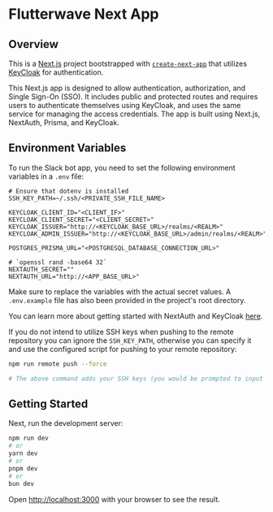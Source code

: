 # Flutterwave Next App

## Overview

This is a [Next.js](https://nextjs.org/) project bootstrapped with [`create-next-app`](https://github.com/vercel/next.js/tree/canary/packages/create-next-app) that utilizes [KeyCloak](https://www.keycloak.org/) for authentication.

This Next.js app is designed to allow authentication, authorization, and Single Sign-On (SSO). It includes public and protected routes and requires users to authenticate themselves using KeyCloak, and uses the same service for managing the access credentials. The app is built using Next.js, NextAuth, Prisma, and KeyCloak.

## Environment Variables

To run the Slack bot app, you need to set the following environment variables in a `.env` file:
```
# Ensure that dotenv is installed
SSH_KEY_PATH=~/.ssh/<PRIVATE_SSH_FILE_NAME>

KEYCLOAK_CLIENT_ID="<CLIENT_IF>"
KEYCLOAK_CLIENT_SECRET="<CLIENT_SECRET>"
KEYCLOAK_ISSUER="http://<KEYCLOAK_BASE_URL>/realms/<REALM>"
KEYCLOAK_ADMIN_ISSUER="http://<KEYCLOAK_BASE_URL>/admin/realms/<REALM>"

POSTGRES_PRISMA_URL="<POSTGRESQL_DATABASE_CONNECTION_URL>"

# `openssl rand -base64 32`
NEXTAUTH_SECRET=""
NEXTAUTH_URL="http://<APP_BASE_URL>"
```

Make sure to replace the variables with the actual secret values. A `.env.example` file has also been provided in the project's root directory. 

You can learn more about getting started with NextAuth and KeyCloak [here](https://next-auth.js.org/providers/keycloak).

If you do not intend to utilize SSH keys when pushing to the remote repository you can ignore the `SSH_KEY_PATH`, otherwise you can specify it and use the configured script for pushing to your remote repository:
```bash
npm run remote push --force

# The above command adds your SSH keys (you would be prompted to input the password for your SSH keys if you have that configured), runs 'git push --force' and then removes the SSH keys afterwards
```

## Getting Started

Next, run the development server:

```bash
npm run dev
# or
yarn dev
# or
pnpm dev
# or
bun dev
```

Open [http://localhost:3000](http://localhost:3000) with your browser to see the result.
